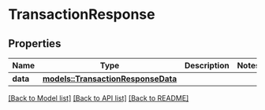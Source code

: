 # TransactionResponse

## Properties

Name | Type | Description | Notes
------------ | ------------- | ------------- | -------------
**data** | [**models::TransactionResponseData**](TransactionResponse_data.md) |  | 

[[Back to Model list]](../README.md#documentation-for-models) [[Back to API list]](../README.md#documentation-for-api-endpoints) [[Back to README]](../README.md)


